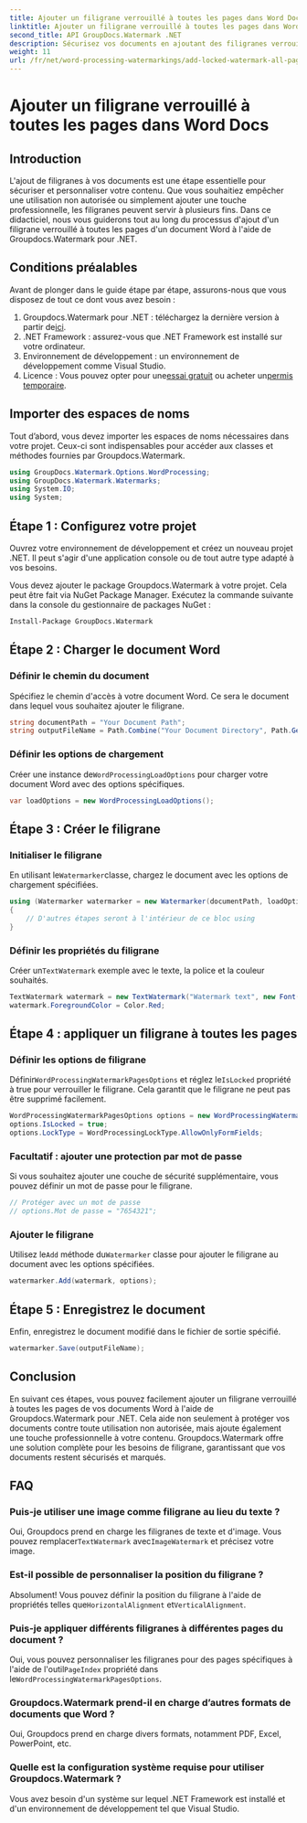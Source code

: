 ```yaml
---
title: Ajouter un filigrane verrouillé à toutes les pages dans Word Docs
linktitle: Ajouter un filigrane verrouillé à toutes les pages dans Word Docs
second_title: API GroupDocs.Watermark .NET
description: Sécurisez vos documents en ajoutant des filigranes verrouillés à l'aide de Groupdocs.Watermark pour .NET. Suivez notre guide étape par étape pour une mise en œuvre facile.
weight: 11
url: /fr/net/word-processing-watermarkings/add-locked-watermark-all-pages-word-docs/
---
```


# Ajouter un filigrane verrouillé à toutes les pages dans Word Docs

## Introduction
L'ajout de filigranes à vos documents est une étape essentielle pour sécuriser et personnaliser votre contenu. Que vous souhaitiez empêcher une utilisation non autorisée ou simplement ajouter une touche professionnelle, les filigranes peuvent servir à plusieurs fins. Dans ce didacticiel, nous vous guiderons tout au long du processus d'ajout d'un filigrane verrouillé à toutes les pages d'un document Word à l'aide de Groupdocs.Watermark pour .NET.
## Conditions préalables
Avant de plonger dans le guide étape par étape, assurons-nous que vous disposez de tout ce dont vous avez besoin :
1. Groupdocs.Watermark pour .NET : téléchargez la dernière version à partir de[ici](https://releases.groupdocs.com/Watermark/net/).
2. .NET Framework : assurez-vous que .NET Framework est installé sur votre ordinateur.
3. Environnement de développement : un environnement de développement comme Visual Studio.
4.  Licence : Vous pouvez opter pour une[essai gratuit](https://releases.groupdocs.com/) ou acheter un[permis temporaire](https://purchase.groupdocs.com/temporary-license/).
## Importer des espaces de noms
Tout d’abord, vous devez importer les espaces de noms nécessaires dans votre projet. Ceux-ci sont indispensables pour accéder aux classes et méthodes fournies par Groupdocs.Watermark.
```csharp
using GroupDocs.Watermark.Options.WordProcessing;
using GroupDocs.Watermark.Watermarks;
using System.IO;
using System;
```
## Étape 1 : Configurez votre projet

Ouvrez votre environnement de développement et créez un nouveau projet .NET. Il peut s'agir d'une application console ou de tout autre type adapté à vos besoins.

Vous devez ajouter le package Groupdocs.Watermark à votre projet. Cela peut être fait via NuGet Package Manager. Exécutez la commande suivante dans la console du gestionnaire de packages NuGet :
```sh
Install-Package GroupDocs.Watermark
```
## Étape 2 : Charger le document Word
### Définir le chemin du document
Spécifiez le chemin d'accès à votre document Word. Ce sera le document dans lequel vous souhaitez ajouter le filigrane.
```csharp
string documentPath = "Your Document Path";
string outputFileName = Path.Combine("Your Document Directory", Path.GetFileName(documentPath));
```
### Définir les options de chargement
 Créer une instance de`WordProcessingLoadOptions` pour charger votre document Word avec des options spécifiques.
```csharp
var loadOptions = new WordProcessingLoadOptions();
```
## Étape 3 : Créer le filigrane
### Initialiser le filigrane
 En utilisant le`Watermarker`classe, chargez le document avec les options de chargement spécifiées.
```csharp
using (Watermarker watermarker = new Watermarker(documentPath, loadOptions))
{
    // D'autres étapes seront à l'intérieur de ce bloc using
}
```
### Définir les propriétés du filigrane
 Créer un`TextWatermark` exemple avec le texte, la police et la couleur souhaités.
```csharp
TextWatermark watermark = new TextWatermark("Watermark text", new Font("Arial", 19));
watermark.ForegroundColor = Color.Red;
```
## Étape 4 : appliquer un filigrane à toutes les pages
### Définir les options de filigrane
 Définir`WordProcessingWatermarkPagesOptions` et réglez le`IsLocked` propriété à true pour verrouiller le filigrane. Cela garantit que le filigrane ne peut pas être supprimé facilement.
```csharp
WordProcessingWatermarkPagesOptions options = new WordProcessingWatermarkPagesOptions();
options.IsLocked = true;
options.LockType = WordProcessingLockType.AllowOnlyFormFields;
```
### Facultatif : ajouter une protection par mot de passe
Si vous souhaitez ajouter une couche de sécurité supplémentaire, vous pouvez définir un mot de passe pour le filigrane.
```csharp
// Protéger avec un mot de passe
// options.Mot de passe = "7654321";
```
### Ajouter le filigrane
 Utilisez le`Add` méthode du`Watermarker` classe pour ajouter le filigrane au document avec les options spécifiées.
```csharp
watermarker.Add(watermark, options);
```
## Étape 5 : Enregistrez le document
Enfin, enregistrez le document modifié dans le fichier de sortie spécifié.
```csharp
watermarker.Save(outputFileName);
```

## Conclusion
En suivant ces étapes, vous pouvez facilement ajouter un filigrane verrouillé à toutes les pages de vos documents Word à l'aide de Groupdocs.Watermark pour .NET. Cela aide non seulement à protéger vos documents contre toute utilisation non autorisée, mais ajoute également une touche professionnelle à votre contenu. Groupdocs.Watermark offre une solution complète pour les besoins de filigrane, garantissant que vos documents restent sécurisés et marqués.
## FAQ
### Puis-je utiliser une image comme filigrane au lieu du texte ?
 Oui, Groupdocs prend en charge les filigranes de texte et d'image. Vous pouvez remplacer`TextWatermark` avec`ImageWatermark` et précisez votre image.
### Est-il possible de personnaliser la position du filigrane ?
 Absolument! Vous pouvez définir la position du filigrane à l'aide de propriétés telles que`HorizontalAlignment` et`VerticalAlignment`.
### Puis-je appliquer différents filigranes à différentes pages du document ?
 Oui, vous pouvez personnaliser les filigranes pour des pages spécifiques à l'aide de l'outil`PageIndex` propriété dans le`WordProcessingWatermarkPagesOptions`.
### Groupdocs.Watermark prend-il en charge d’autres formats de documents que Word ?
Oui, Groupdocs prend en charge divers formats, notamment PDF, Excel, PowerPoint, etc.
### Quelle est la configuration système requise pour utiliser Groupdocs.Watermark ?
Vous avez besoin d'un système sur lequel .NET Framework est installé et d'un environnement de développement tel que Visual Studio.